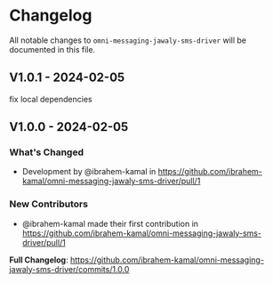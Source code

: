 # Changelog

All notable changes to `omni-messaging-jawaly-sms-driver` will be documented in this file.

## V1.0.1 - 2024-02-05

fix local dependencies

## V1.0.0 - 2024-02-05

### What's Changed

* Development by @ibrahem-kamal in https://github.com/ibrahem-kamal/omni-messaging-jawaly-sms-driver/pull/1

### New Contributors

* @ibrahem-kamal made their first contribution in https://github.com/ibrahem-kamal/omni-messaging-jawaly-sms-driver/pull/1

**Full Changelog**: https://github.com/ibrahem-kamal/omni-messaging-jawaly-sms-driver/commits/1.0.0
